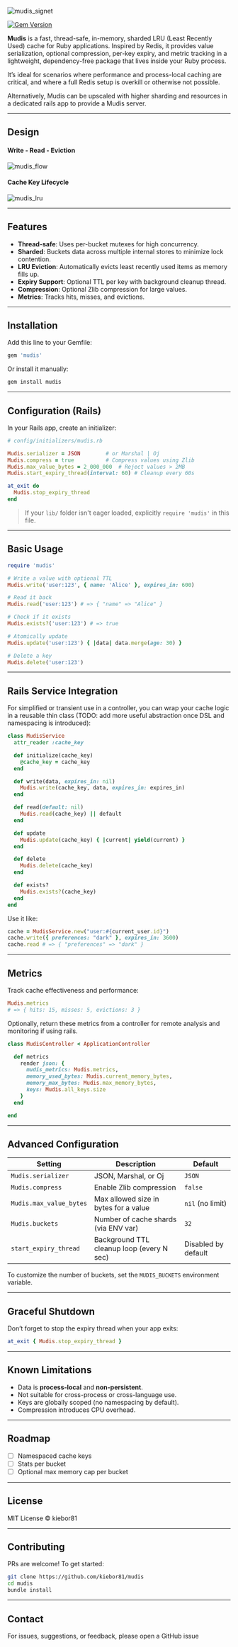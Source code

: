 ![mudis_signet](design/mudis.png "Mudis")

[![Gem Version](https://badge.fury.io/rb/mudis.svg)](https://rubygems.org/gems/mudis)

**Mudis** is a fast, thread-safe, in-memory, sharded LRU (Least Recently Used) cache for Ruby applications. Inspired by Redis, it provides value serialization, optional compression, per-key expiry, and metric tracking in a lightweight, dependency-free package that lives inside your Ruby process.

It’s ideal for scenarios where performance and process-local caching are critical, and where a full Redis setup is overkill or otherwise not possible.

Alternatively, Mudis can be upscaled with higher sharding and resources in a dedicated rails app to provide a Mudis server.

---

## Design

#### Write - Read - Eviction

![mudis_flow](design/mudis_flow.png "Write - Read - Eviction")

#### Cache Key Lifecycle

![mudis_lru](design/mudis_lru.png "Mudis Cache Key Lifecycle")

---

## Features

- **Thread-safe**: Uses per-bucket mutexes for high concurrency.
- **Sharded**: Buckets data across multiple internal stores to minimize lock contention.
- **LRU Eviction**: Automatically evicts least recently used items as memory fills up.
- **Expiry Support**: Optional TTL per key with background cleanup thread.
- **Compression**: Optional Zlib compression for large values.
- **Metrics**: Tracks hits, misses, and evictions.

---

## Installation

Add this line to your Gemfile:

```ruby
gem 'mudis'
```

Or install it manually:

```bash
gem install mudis
```

---

## Configuration (Rails)

In your Rails app, create an initializer:

```ruby
# config/initializers/mudis.rb

Mudis.serializer = JSON        # or Marshal | Oj
Mudis.compress = true          # Compress values using Zlib
Mudis.max_value_bytes = 2_000_000  # Reject values > 2MB
Mudis.start_expiry_thread(interval: 60) # Cleanup every 60s

at_exit do
  Mudis.stop_expiry_thread
end
```

> If your `lib/` folder isn't eager loaded, explicitly `require 'mudis'` in this file.

---

## Basic Usage

```ruby
require 'mudis'

# Write a value with optional TTL
Mudis.write('user:123', { name: 'Alice' }, expires_in: 600)

# Read it back
Mudis.read('user:123') # => { "name" => "Alice" }

# Check if it exists
Mudis.exists?('user:123') # => true

# Atomically update
Mudis.update('user:123') { |data| data.merge(age: 30) }

# Delete a key
Mudis.delete('user:123')
```

---

## Rails Service Integration

For simplified or transient use in a controller, you can wrap your cache logic in a reusable thin class (TODO: add more useful abstraction once DSL and namespacing is introduced):

```ruby
class MudisService
  attr_reader :cache_key

  def initialize(cache_key)
    @cache_key = cache_key
  end

  def write(data, expires_in: nil)
    Mudis.write(cache_key, data, expires_in: expires_in)
  end

  def read(default: nil)
    Mudis.read(cache_key) || default
  end

  def update
    Mudis.update(cache_key) { |current| yield(current) }
  end

  def delete
    Mudis.delete(cache_key)
  end

  def exists?
    Mudis.exists?(cache_key)
  end
end
```

Use it like:

```ruby
cache = MudisService.new("user:#{current_user.id}")
cache.write({ preferences: "dark" }, expires_in: 3600)
cache.read # => { "preferences" => "dark" }
```

---

## Metrics

Track cache effectiveness and performance:

```ruby
Mudis.metrics
# => { hits: 15, misses: 5, evictions: 3 }
```

Optionally, return these metrics from a controller for remote analysis and monitoring if using rails.

```ruby
class MudisController < ApplicationController

  def metrics
    render json: {
      mudis_metrics: Mudis.metrics,
      memory_used_bytes: Mudis.current_memory_bytes,
      memory_max_bytes: Mudis.max_memory_bytes,
      keys: Mudis.all_keys.size
    }
  end

end

```

---

## Advanced Configuration

| Setting                  | Description                                 | Default            |
|--------------------------|---------------------------------------------|--------------------|
| `Mudis.serializer`       | JSON, Marshal, or Oj                        | `JSON`             |
| `Mudis.compress`         | Enable Zlib compression                     | `false`            |
| `Mudis.max_value_bytes`  | Max allowed size in bytes for a value       | `nil` (no limit)   |
| `Mudis.buckets`          | Number of cache shards (via ENV var)        | `32`               |
| `start_expiry_thread`    | Background TTL cleanup loop (every N sec)   | Disabled by default|

To customize the number of buckets, set the `MUDIS_BUCKETS` environment variable.

---

## Graceful Shutdown

Don’t forget to stop the expiry thread when your app exits:

```ruby
at_exit { Mudis.stop_expiry_thread }
```

---

## Known Limitations

- Data is **process-local** and **non-persistent**.
- Not suitable for cross-process or cross-language use.
- Keys are globally scoped (no namespacing by default).
- Compression introduces CPU overhead.

---

## Roadmap

- [ ] Namespaced cache keys
- [ ] Stats per bucket
- [ ] Optional max memory cap per bucket

---

## License

MIT License © kiebor81

---

## Contributing

PRs are welcome! To get started:

```bash
git clone https://github.com/kiebor81/mudis
cd mudis
bundle install

```

---

## Contact

For issues, suggestions, or feedback, please open a GitHub issue
